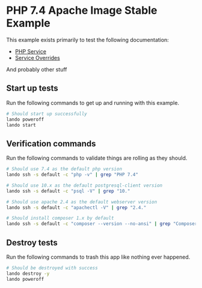 PHP 7.4 Apache Image Stable Example
===========

This example exists primarily to test the following documentation:

* [PHP Service](https://docs.lando.dev/config/php.html)
* [Service Overrides](https://docs.lando.dev/config/services.html#advanced)

And probably other stuff

Start up tests
--------------

Run the following commands to get up and running with this example.

```bash
# Should start up successfully
lando poweroff
lando start
```

Verification commands
---------------------

Run the following commands to validate things are rolling as they should.

```bash
# Should use 7.4 as the default php version
lando ssh -s default -c "php -v" | grep "PHP 7.4"

# Should use 10.x as the default postgresql-client version
lando ssh -s default -c "psql -V" | grep "10."

# Should use apache 2.4 as the default webserver version
lando ssh -s default -c "apachectl -V" | grep "2.4."

# Should install composer 1.x by default
lando ssh -s default -c "composer --version --no-ansi" | grep "Composer version 1."
```

Destroy tests
-------------

Run the following commands to trash this app like nothing ever happened.

```bash
# Should be destroyed with success
lando destroy -y
lando poweroff
```
